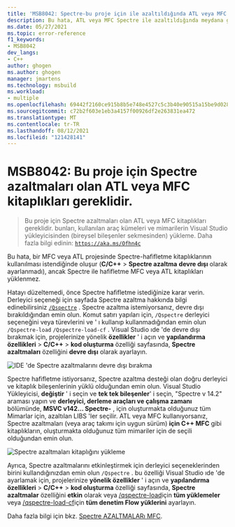 ```yaml
---
title: 'MSB8042: Spectre-bu proje için ile azaltıldığında ATL veya MFC kitaplıkları gereklidir'
description: Bu hata, ATL veya MFC Spectre ile azaltıldığında meydana gelir, ancak Spectre-azaltılmış ATL veya MFC kitaplıkları yüklenmez.
ms.date: 05/27/2021
ms.topic: error-reference
f1_keywords:
- MSB8042
dev_langs:
- C++
author: ghogen
ms.author: ghogen
manager: jmartens
ms.technology: msbuild
ms.workload:
- multiple
ms.openlocfilehash: 69442f2160ce915b8b5e748e4527c5c3b40e90515a15be9d0280d0150c5c531c
ms.sourcegitcommit: c72b2f603e1eb3a4157f00926df2e263831ea472
ms.translationtype: MT
ms.contentlocale: tr-TR
ms.lasthandoff: 08/12/2021
ms.locfileid: "121428141"
---
```

# <a name="msb8042-atl-or-mfc-libraries-with-spectre-mitigations-are-required-for-this-project"></a>MSB8042: Bu proje için Spectre azaltmaları olan ATL veya MFC kitaplıkları gereklidir.

> Bu proje için Spectre azaltmaları olan ATL veya MFC kitaplıkları gereklidir. bunları, kullanılan araç kümeleri ve mimarilerin Visual Studio yükleyicisinden (bireysel bileşenler sekmesinden) yükleme. Daha fazla bilgi edinin: [`https://aka.ms/Ofhn4c`](https://aka.ms/Ofhn4c)

Bu hata, bir MFC veya ATL projesinde Spectre-hafifletme kitaplıklarının kullanılması istendiğinde oluşur (**C/C++**  >  **Spectre azaltma** **devre dışı** olarak ayarlanmadı), ancak Spectre ile hafifletme MFC veya ATL kitaplıkları yüklenmez.

Hatayı düzeltemedi, önce Spectre hafifletme istediğinize karar verin. Derleyici seçeneği için sayfada Spectre azaltma hakkında bilgi edinebilirsiniz [`/Qspectre`](/cpp/build/reference/qspectre) . Spectre azaltma istemiyorsanız, devre dışı bırakıldığından emin olun. Komut satırı yapıları için, `/Qspectre` derleyici seçeneğini veya türevlerini ve ' ı kullanıp kullanmadığından emin olun `/Qspectre-load` `/Qspectre-load-cf` . Visual Studio ıde 'de devre dışı bırakmak için, projelerinize yönelik **özellikler** ' i açın ve **yapılandırma özellikleri**  >  **C/C++**  >  **kod oluşturma** özelliği sayfasında, **Spectre azaltmaları** özelliğini **devre dışı** olarak ayarlayın.

![IDE 'de Spectre azaltmalarını devre dışı bırakma](../media/errors/spectre-disable.png)

 Spectre hafifletme istiyorsanız, Spectre azaltma desteği olan doğru derleyici ve kitaplık bileşenlerinin yüklü olduğundan emin olun. Visual Studio Yükleyicisi, **değiştir** ' i seçin ve **tek tek bileşenler**' i seçin, "Spectre v 14.2" araması yapın ve **derleyici, derleme araçları ve çalışma zamanı** bölümünde, **MSVC v142... Spectre-** , için oluşturmakta olduğunuz tüm Mimarlar için, azaltılan LIBS 'ler seçilir. ATL veya MFC kullanıyorsanız, Spectre azaltmaları (veya araç takımı için uygun sürüm) **için C++ MFC** gibi kitaplıkların, oluşturmakta olduğunuz tüm mimariler için de seçili olduğundan emin olun.

![Spectre azaltmaları kitaplığını yükleme](../media/errors/spectre-install-components.png)

Ayrıca, Spectre azaltmalarını etkinleştirmek için derleyici seçeneklerinden birini kullandığınızdan emin olun `/Qspectre` . bu özelliği Visual Studio ıde 'de ayarlamak için, projelerinize **yönelik özellikler** ' i açın ve **yapılandırma özellikleri**  >  **C/C++**  >  **kod oluşturma** özelliği sayfasında, **Spectre azaltmalar** özelliğini **etkin** olarak veya [/qspectre-load](/cpp/build/reference/qspectre-load)için **tüm yüklemeler** veya [/qspectre-load-cf](/cpp/build/reference/qspectre-load-cf)için **tüm denetim Flow yüklerini** ayarlayın.

Daha fazla bilgi için bkz. [Spectre AZALTMALARı MFC](https://devblogs.microsoft.com/cppblog/spectre-mitigations-in-msvc/).

